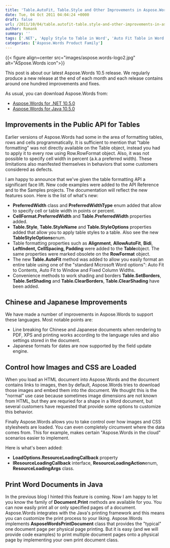 ```yaml
---
title: 'Table.AutoFit, Table.Style and Other Improvements in Aspose.Words 10.5'
date: Tue, 04 Oct 2011 04:04:24 +0000
draft: false
url: /2011/10/04/table.autofit-table.style-and-other-improvements-in-aspose.words-10.5/
author: Romank
summary: ''
tags: ['.NET', 'Apply Style to Table in Word', 'Auto Fit Table in Word Documents', 'Microsoft Word', 'product release', 'tables']
categories: ['Aspose.Words Product Family']
---
```




{{< figure align=center src="images/aspose.words-logo2.jpg" alt="ASpose.Words icon">}}


This post is about our latest Aspose.Words 10.5 release. We regularly produce a new release at the end of each month and each release contains around one hundred improvements and fixes.

As usual, you can download Aspose.Words from:

*   [Aspose.Words for .NET 10.5.0][1]
*   [Aspose.Words for Java 10.5.0][2]

## Improvements in the Public API for Tables

Earlier versions of Aspose.Words had some in the area of formatting tables, rows and cells programmatically. It is sufficient to mention that "table formatting" was not directly available on the Table object, instead you had to apply it to every row using Row.RowFormat object. Also, it was not possible to specify cell width in percent (a.k.a preferred width). These limitations also manifested themselves in behaviors that some customers considered as defects.

I am happy to announce that we've given the table formatting API a significant face lift. New code examples were added to the API Reference and to the Samples projects. The documentation will reflect the new features soon. Here is the list of what's new:

*   **PreferredWidth** class and **PreferredWidthType** enum added that allow to specify cell or table width in points or percent.
*   **CellFormat.PreferredWidth** and **Table.PreferredWidth** properties added.
*   **Table.Style**, **Table.StyleName** and **Table.StyleOptions** properties added that allow you to apply table styles to a table. Also see the new **TableStyleOptions**enum.
*   Table formatting properties such as **Alignment**, **AllowAutoFit**, **Bidi**, **LeftIndent, CellSpacing, Padding** were added to the **Table**object. The same properties were marked obsolete on the **RowFormat** object.
*   The new **Table.AutoFit** method was added to allow you easily format an entire table using one of the "standard Microsoft Word options": Auto Fit to Contents, Auto Fit to Window and Fixed Column Widths.
*   Convenience methods to work shading and borders **Table.SetBorders**, **Table.SetShading** and **Table.ClearBorders**, **Table.ClearShading** have been added.

## Chinese and Japanese Improvements

We have made a number of improvements in Aspose.Words to support these languages. Most notable points are:

*   Line breaking for Chinese and Japanese documents when rendering to PDF, XPS and printing works according to the language rules and also settings stored in the document.
*   Japanese formats for dates are now supported by the field update engine.

## Control how Images and CSS are Loaded

When you load an HTML document into Aspose.Words and the document contains links to images, then by default, Aspose.Words tries to download those images and embed them into the document. We thought this is the "normal" use case because sometimes image dimensions are not known from HTML, but they are requried for a shape in a Word document, but several customers have requested that provide some options to customize this behavior.

Finally Aspose.Words allows you to take control over how images and CSS stylesheets are loaded. You can even completely circumvent where the data comes from. This for example, makes certain "Aspose.Words in the cloud" scenarios easier to implement.

Here is what's been added:

*   **LoadOptions.ResourceLoadingCallback** property
*   **IResourceLoadingCallback** interface, **ResourceLoadingAction**enum, **ResourceLoadingArgs** class.

## Print Word Documents in Java

In the previous blog I hinted this feature is coming. Now I am happy to let you know the family of **Document.Print** methods are available for you. You can now easily print all or only specified pages of a document. Aspose.Words integrates with the Java's printing framework and this means you can customize the print process to your liking. Aspose.Words implements **AsposeWordsPrintDocument** class that provides the "typical" one document page per physical page printing. But it is easy (and we will provide code examples) to print multiple document pages onto a physical page by implementing your own print document class.




[1]: https://downloads.aspose.com/words/net
[2]: https://downloads.aspose.com/words/java




